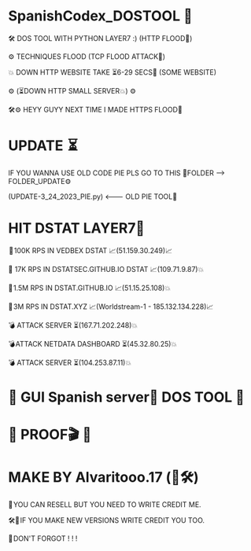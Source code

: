# SpanishCodex_DOSTOOL 🌌


🛠️ DOS TOOL WITH PYTHON LAYER7 :) (HTTP FLOOD🌊)

⚙️ TECHNIQUES FLOOD (TCP FLOOD ATTACK🌊)

💥 DOWN HTTP WEBSITE TAKE ⏳6-29 SECS🌊 (SOME WEBSITE)

⚙️ (⏳DOWN HTTP SMALL SERVER💥) ⚙️

🛠️⚙️ HEYY GUYY NEXT TIME I MADE HTTPS FLOOD🌊

# UPDATE  ⏳

IF YOU WANNA USE OLD CODE PIE PLS GO TO THIS 📁FOLDER --> FOLDER_UPDATE⚙️

(UPDATE-3_24_2023_PIE.py) <--- OLD PIE TOOL🌊

# HIT DSTAT LAYER7🚀
 📌 100K RPS IN VEDBEX DSTAT 📈(51.159.30.249)📈
 
 📌 17K RPS IN DSTATSEC.GITHUB.IO DSTAT 📈(109.71.9.87)💥
 
 📌 1.5M RPS IN DSTAT.GITHUB.IO 📈(51.15.25.108)💥
 
 📌 3M RPS IN DSTAT.XYZ 📈(Worldstream-1 - 185.132.134.228)📈
 
 💣 ATTACK SERVER ⏳(167.71.202.248)💥 
 
 💣 ATTACK NETDATA DASHBOARD ⏳(45.32.80.25)💥

 💣 ATTACK SERVER ⏳(104.253.87.11)💥

<h1>🌊 GUI Spanish server🥧 DOS TOOL 🌊</h1>
<h1>🌊 PROOF🎬 🌊</h1>

# MAKE BY Alvaritooo.17 (👤🛠️)
💸 YOU CAN RESELL BUT YOU NEED TO WRITE CREDIT ME.

🛠️📁 IF YOU MAKE NEW VERSIONS WRITE CREDIT YOU TOO.

📌 DON'T FORGOT ! ! !
